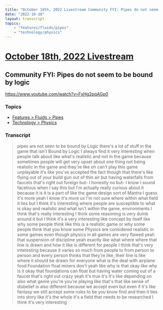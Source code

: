 ```yaml
---
title: "October 18th, 2022 Livestream Community FYI: Pipes do not seem to be bound by logic"
date: "2022-10-18"
layout: transcript
topics:
    - "features/fluids/pipes"
    - "technology/physics"
---
```

# [October 18th, 2022 Livestream](../2022-10-18.md)
## Community FYI: Pipes do not seem to be bound by logic
https://www.youtube.com/watch?v=FxHg2pqAGp0

### Topics
* [Features > Fluids > Pipes](../topics/features/fluids/pipes.md)
* [Technology > Physics](../topics/technology/physics.md)

### Transcript

> pipes are not seen to be bound by Logic there's a lot of stuff in the game that isn't Bound by Logic I always find it very interesting when people talk about like what's realistic and not in the game because sometimes people will get very upset about one thing not being realistic in the game and they're like oh can't play this game unplayable it's like you've accepted the fact though that there's like flying out of your build gun out of thin air but having waterfalls from faucets that's right out foreign but- I honestly no but- I know I sound facetious when I say this but I'm actually really curious about it because it is it is a part of like the game design sort of Mantra I guess it's more yeah I know it's more ux I'm not sure where within what field it lies but I think it's interesting where people are susceptible to what is okay and realistic and what isn't within the game, environments I think that's really interesting I think some reasoning is very dumb around it but I think it's a very interesting like concept by itself like why some people think like this is a realistic game or why some people think that you know some Physics are considered realistic in some games even though physics in all games are very flawed yeah that suspension of discipline yeah exactly like what where where that line is drawn and how it like is different for people I think that's very interesting because it varies so much from people to from person to person and every person thinks that they're like, their line is like where it should be drawn for everyone what is the deal with airplane food Foundation float miners don't yeah like why is that okay like why is it okay that foundations can float but having water coming out of a faucet that's right out crazy yeah it's true it's it's like depending on also what genre you're you're playing like that's that like sense of disbelief is also different because we accept even but even if it's like fantasy we still accept some rules to be you know find and then it ties into story like it's the whole it's a field that needs to be researched I think it's very interesting
